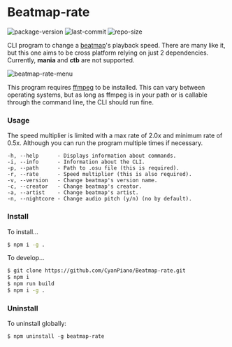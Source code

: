 # Beatmap-rate
![package-version](https://img.shields.io/github/package-json/v/cyanpiano/beatmap-rate) ![last-commit](https://img.shields.io/github/last-commit/cyanpiano/Beatmap-rate) ![repo-size](https://img.shields.io/github/repo-size/cyanpiano/beatmap-rate)

CLI program to change a [beatmap](https://osu.ppy.sh/wiki/en/Beatmap)'s playback speed. There are many like it, but this one aims to be cross platform relying on just 2 dependencies. Currently, **mania** and **ctb** are not supported. 

![beatmap-rate-menu](https://raw.githubusercontent.com/CyanPiano/Static-github/main/Beatmap-rate/beatmap-rate-menu.png)

This program requires [ffmpeg](https://ffmpeg.org/) to be installed. This can vary between operating systems, but as long as ffmpeg is in your path or is callable through the command line, the CLI should run fine.


### Usage
The speed multiplier is limited with a max rate of 2.0x and minimum rate of 0.5x. Although you can run the program multiple times if necessary.

    -h, --help      - Displays information about commands.
    -i, --info      - Information about the CLI.
    -p, --path      - Path to .osu file (this is required).
    -r, --rate      - Speed multiplier (this is also required).
    -v, --version   - Change beatmap's version name.
    -c, --creator   - Change beatmap's creator.
    -a, --artist    - Change beatmap's artist.
    -n, --nightcore - Change audio pitch (y/n) (no by default).


### Install
To install...
```sh
$ npm i -g .
```

To develop...
```sh
$ git clone https://github.com/CyanPiano/Beatmap-rate.git
$ npm i
$ npm run build
$ npm i -g .
```


### Uninstall
To uninstall globally:
```
$ npm uninstall -g beatmap-rate
```
